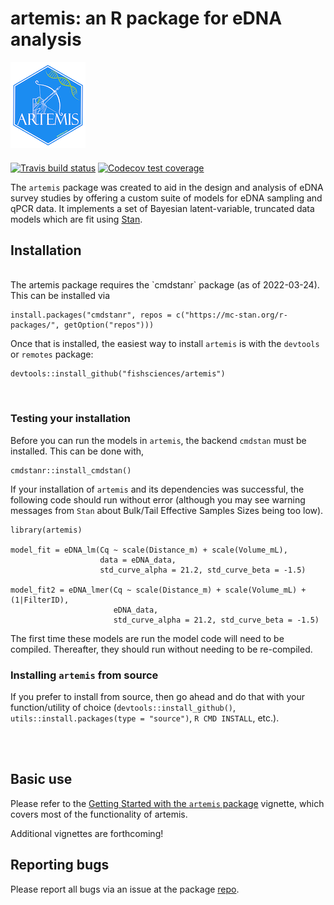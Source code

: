 # artemis: an R package for eDNA analysis  

![artemis logo](man/figures/logo.png)


#### 

<!-- badges: start -->
[![Travis build status](https://travis-ci.org/fishsciences/artemis.svg?branch=main)](https://travis-ci.org/fishsciences/artemis)
[![Codecov test coverage](https://codecov.io/gh/fishsciences/artemis/branch/main/graph/badge.svg)](https://app.codecov.io/gh/fishsciences/artemis?branch=main)

<!-- badges: end -->

The `artemis` package was created to aid in the design and analysis of
eDNA survey studies by offering a custom suite of models for eDNA
sampling and qPCR data. It implements a set of Bayesian
latent-variable, truncated data models which are fit using
[Stan](https://mc-stan.org/). 

## Installation

<br>
The artemis package requires the `cmdstanr` package (as of 2022-03-24). This can be installed via

```
install.packages("cmdstanr", repos = c("https://mc-stan.org/r-packages/", getOption("repos")))
```

Once that is installed, the easiest way to install `artemis` is with the `devtools` or `remotes` package:

```
devtools::install_github("fishsciences/artemis")

```
<br>

### Testing your installation

Before you can run the models in `artemis`, the backend `cmdstan` must be installed. This can be done with,

```
cmdstanr::install_cmdstan()
```

If your installation of `artemis` and its dependencies was successful, the following code should run without error (although you may see warning messages from `Stan` about Bulk/Tail Effective Samples Sizes being too low). 

<!-- If the first or second model returns an error that seems to have something to do with your `c++` compiler, you may need to [follow instructions to edit your `Makevars` or `Makevars.win` file](https://github.com/stan-dev/rstan/wiki/RStan-Getting-Started). -->

```
library(artemis)

model_fit = eDNA_lm(Cq ~ scale(Distance_m) + scale(Volume_mL), 
                    data = eDNA_data,
                    std_curve_alpha = 21.2, std_curve_beta = -1.5)

model_fit2 = eDNA_lmer(Cq ~ scale(Distance_m) + scale(Volume_mL) + (1|FilterID),
                       eDNA_data,
                       std_curve_alpha = 21.2, std_curve_beta = -1.5)

```

The first time these models are run the model code will need to be compiled. Thereafter, they should run without needing to be re-compiled.

### Installing `artemis` from source

<!-- Installing `artemis` from source on Windows is not currently well-supported; we recommend installing from the pre-compiled binary if you're on Windows.   -->

If you prefer to install from source, then go ahead and do that with your function/utility of choice (`devtools::install_github()`, `utils::install.packages(type = "source")`, `R CMD INSTALL`, etc.).  
<br>
<!-- If you have sub-architecture you're really in to customizing, the source code is [here](https://github.com/fishsciences/artemis), go nuts. -->

<br>

## Basic use

Please refer to the [Getting Started with the `artemis` package](https://fishsciences.github.io/artemis/articles/artemis-overview.html) vignette, which covers most of the functionality of artemis.

Additional vignettes are forthcoming!


## Reporting bugs

Please report all bugs via an issue at the package
[repo](https://github.com/fishsciences/artemis/issues).

